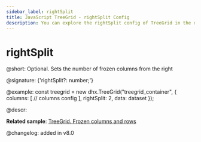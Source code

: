 ```yaml
---
sidebar_label: rightSplit
title: JavaScript TreeGrid - rightSplit Config 
description: You can explore the rightSplit config of TreeGrid in the documentation of the DHTMLX JavaScript UI library. Browse developer guides and API reference, try out code examples and live demos, and download a free 30-day evaluation version of DHTMLX Suite.
---
```


# rightSplit

@short: Optional. Sets the number of frozen columns from the right

@signature: {'rightSplit?: number;'}

@example:
const treegrid = new dhx.TreeGrid("treegrid_container", {
	columns: [
		// columns config
	],
	rightSplit: 2,
	data: dataset
});

@descr:

**Related sample**: [TreeGrid. Frozen columns and rows](https://snippet.dhtmlx.com/46me58ze)

@changelog: added in v8.0